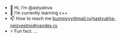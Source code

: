 - 👋 Hi, I’m @astyalova
- 🌱 I’m currently learning c++
- 📫 How to reach me bunnnyyy@mail.ru/nastyukha-neizvestno@yandex.ru
- ⚡ Fun fact: ...

<!---
astyalova/astyalova is a ✨ special ✨ repository because its `README.md` (this file) appears on your GitHub profile.
You can click the Preview link to take a look at your changes.
--->
